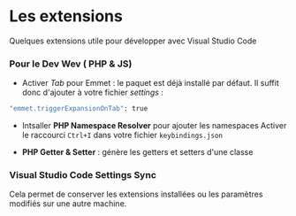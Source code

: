 # Les extensions

Quelques extensions utile pour développer avec Visual Studio Code

### Pour le Dev Wev ( PHP & JS)

- Activer *Tab* pour Emmet : le paquet est déjà installé par défaut. 
Il suffit donc d'ajouter à votre fichier _settings_ : 

 ```bash
 "emmet.triggerExpansionOnTab": true
 ```

- Intsaller **PHP Namespace Resolver** pour ajouter les namespaces 
Activer le raccourci `Ctrl+I` dans votre fichier `keybindings.json`

- **PHP Getter & Setter** : génère les getters et setters d'une classe 

### Visual Studio Code Settings Sync 

Cela permet de conserver les extensions installées ou les paramètres modifiés sur une autre machine. 


